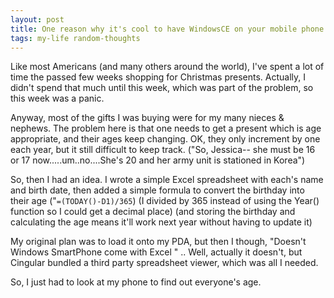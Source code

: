 ```yaml
---
layout: post
title: One reason why it's cool to have WindowsCE on your mobile phone.
tags: my-life random-thoughts
---
```


  Like most Americans (and many others around the world), I've spent a lot of time the passed few weeks shopping for Christmas presents.  Actually, I didn't spend that much until this week, which was part of the problem, so this week was a panic.
  
  Anyway, most of the gifts I was buying were for my many nieces & nephews.  The problem here is that one needs to get a present which is age appropriate, and their ages keep changing.  OK, they only increment by one each year, but it still difficult to keep track.  ("So, Jessica-- she must be 16 or 17  now.....um..no....She's 20 and her army unit is stationed in Korea")
  
  So, then I had an idea.  I wrote a simple Excel spreadsheet with each's name and birth date, then added a simple formula to convert the birthday into their age ("`=(TODAY()-D1)/365`)  (I divided by 365 instead of using the Year() function so I could get a decimal place) (and storing the birthday and calculating the age means it'll work next year without having to update it)
  
  My original plan was to load it onto my PDA, but then I though, "Doesn't Windows SmartPhone come with Excel " .. Well, actually it doesn't, but Cingular bundled a third party spreadsheet viewer, which was all I needed. 
 
 So, I just had to look at my phone to find out everyone's age.